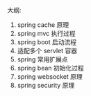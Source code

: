 大纲:

1. spring cache 原理
2. spring mvc 执行过程
3. spring boot 启动流程
4. 适配多个 servlet 容器
5. spring 常用扩展点
6. spring bean 初始化过程
7. spring websocket 原理
8. spring security 原理